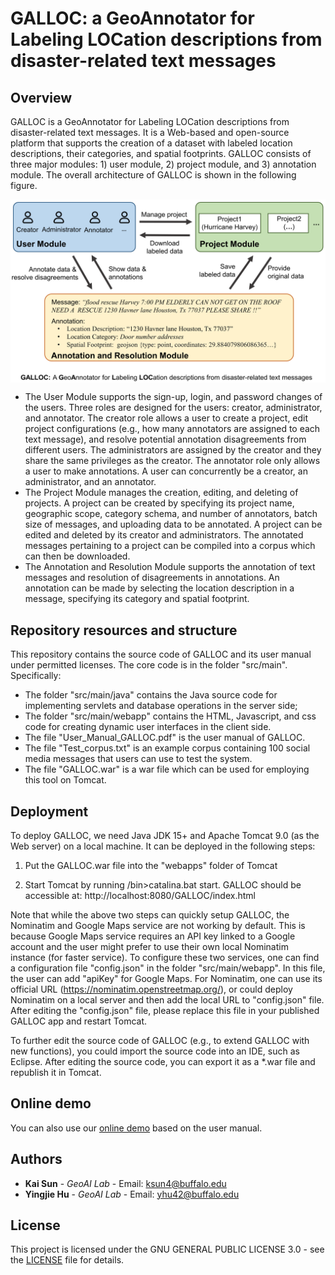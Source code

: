 # GALLOC: a GeoAnnotator for Labeling LOCation descriptions from disaster-related text messages

## Overview
GALLOC is a GeoAnnotator for Labeling LOCation descriptions from disaster-related text messages. It is a Web-based and open-source platform that supports the creation of a dataset with labeled location descriptions, their categories, and spatial footprints. 
GALLOC consists of three major modules: 1) user module, 2) project module, and 3) annotation module. The overall architecture of GALLOC is shown in the following figure.
<p align="center">
<img align="center" src="fig/overall_architecture.png" width="600" />
</p>

* The User Module supports the sign-up, login, and password changes of the users. Three roles are designed for the users: creator, administrator, and annotator. The creator role allows a user to create a project, edit project configurations (e.g., how many annotators are assigned to each text message), and resolve potential annotation disagreements from different users. The administrators are assigned by the creator and they share the same privileges as the creator. The annotator role only allows a user to make annotations. A user can concurrently be a creator, an administrator, and an annotator.
* The Project Module manages the creation, editing, and deleting of projects. A project can be created by specifying its project name, geographic scope, category schema, and number of annotators, batch size of messages, and uploading data to be annotated. A project can be edited and deleted by its creator and administrators. The annotated messages pertaining to a project can be compiled into a corpus which can then be downloaded. 
* The Annotation and Resolution Module supports the annotation of text messages and resolution of disagreements in annotations. An annotation can be made by selecting the location description in a message, specifying its category and spatial footprint.

## Repository resources and structure
This repository contains the source code of GALLOC and its user manual under permitted licenses.
The core code is in the folder "src/main". Specifically:
* The folder "src/main/java" contains the Java source code for implementing servlets and database operations in the server side;
* The folder "src/main/webapp" contains the HTML, Javascript, and css code for creating dynamic user interfaces in the client side.
* The file "User_Manual_GALLOC.pdf" is the user manual of GALLOC.
* The file "Test_corpus.txt" is an example corpus containing 100 social media messages that users can use to test the system.
* The file "GALLOC.war" is a war file which can be used for employing this tool on Tomcat.

## Deployment
To deploy GALLOC, we need Java JDK 15+ and Apache Tomcat 9.0 (as the Web server) on a local machine. It can be deployed in the following steps:

1) Put the GALLOC.war file into the "webapps" folder of Tomcat

2) Start Tomcat by running <Tomcat Root>/bin>catalina.bat start. GALLOC should be accessible at: http://localhost:8080/GALLOC/index.html

Note that while the above two steps can quickly setup GALLOC, the Nominatim and Google Maps service are not working by default. This is because Google Maps service requires an API key linked to a Google account and the user might prefer to use their own local Nominatim instance (for faster service). To configure these two services, one can find a configuration file "config.json" in the folder "src/main/webapp". In this file, the user can add "apiKey" for Google Maps. For Nominatim, one can use its official URL (https://nominatim.openstreetmap.org/), or could deploy Nominatim on a local server and then add the local URL to "config.json" file. After editing the "config.json" file, please replace this file in your published GALLOC app and restart Tomcat.

To further edit the source code of GALLOC (e.g., to extend GALLOC with new functions), you could import the source code into an IDE, such as Eclipse. After editing the source code, you can export it as a *.war file and republish it in Tomcat.

## Online demo
You can also use our [online demo](https://geoai.geog.buffalo.edu/GALLOC/) based on the user manual.

## Authors
* **Kai Sun** - *GeoAI Lab* - Email: ksun4@buffalo.edu
* **Yingjie Hu** - *GeoAI Lab* - Email: yhu42@buffalo.edu

## License

This project is licensed under the GNU GENERAL PUBLIC LICENSE 3.0 - see the [LICENSE](LICENSE) file for details.
